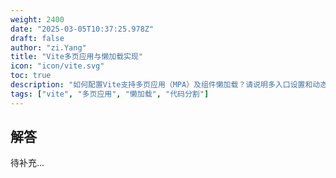 ```yaml
---
weight: 2400
date: "2025-03-05T10:37:25.978Z"
draft: false
author: "zi.Yang"
title: "Vite多页应用与懒加载实现"
icon: "icon/vite.svg"
toc: true
description: "如何配置Vite支持多页应用（MPA）及组件懒加载？请说明多入口设置和动态`import()`语法的具体实现方式？"
tags: ["vite", "多页应用", "懒加载", "代码分割"]
---
```


## 解答

待补充...
